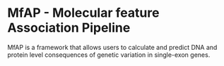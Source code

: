 # MfAP - Molecular feature Association Pipeline

MfAP is a framework that allows users to calculate and predict DNA and protein level consequences of genetic variation in single-exon genes.
